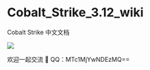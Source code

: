 # Cobalt_Strike_3.12_wiki
Cobalt Strike 中文文档

![](https://raw.githubusercontent.com/evilwing/wing-images/master/img/20181022013940.png)

欢迎一起交流
👏
QQ：MTc1MjYwNDEzMQ==